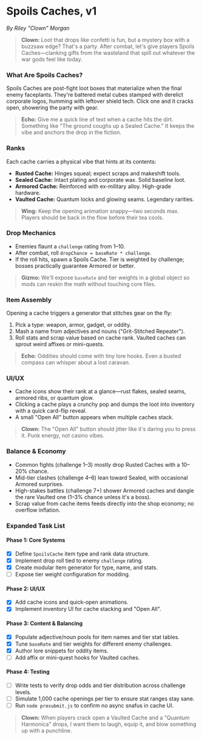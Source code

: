 # Spoils Caches, v1

*By Riley "Clown" Morgan*

> **Clown:** Loot that drops like confetti is fun, but a mystery box with a buzzsaw edge? That's a party. After combat, let's give players Spoils Caches—clanking gifts from the wasteland that spill out whatever the war gods feel like today.

### What Are Spoils Caches?
Spoils Caches are post-fight loot boxes that materialize when the final enemy faceplants. They're battered metal cubes stamped with derelict corporate logos, humming with leftover shield tech. Click one and it cracks open, showering the party with gear.

> **Echo:** Give me a quick line of text when a cache hits the dirt. Something like "The ground coughs up a Sealed Cache." It keeps the vibe and anchors the drop in the fiction.

### Ranks
Each cache carries a physical vibe that hints at its contents:
- **Rusted Cache:** Hinges squeal; expect scraps and makeshift tools.
- **Sealed Cache:** Intact plating and corporate wax. Solid baseline loot.
- **Armored Cache:** Reinforced with ex-military alloy. High-grade hardware.
- **Vaulted Cache:** Quantum locks and glowing seams. Legendary rarities.

> **Wing:** Keep the opening animation snappy—two seconds max. Players should be back in the flow before their tea cools.

### Drop Mechanics
- Enemies flaunt a `challenge` rating from 1–10.
- After combat, roll `dropChance = baseRate * challenge`.
- If the roll hits, spawn a Spoils Cache. Tier is weighted by challenge; bosses practically guarantee Armored or better.

> **Gizmo:** We'll expose `baseRate` and tier weights in a global object so mods can reskin the math without touching core files.

### Item Assembly
Opening a cache triggers a generator that stitches gear on the fly:
1. Pick a type: weapon, armor, gadget, or oddity.
2. Mash a name from adjectives and nouns ("Grit-Stitched Repeater").
3. Roll stats and scrap value based on cache rank. Vaulted caches can sprout weird affixes or mini-quests.

> **Echo:** Oddities should come with tiny lore hooks. Even a busted compass can whisper about a lost caravan.

### UI/UX
- Cache icons show their rank at a glance—rust flakes, sealed seams, armored ribs, or quantum glow.
- Clicking a cache plays a crunchy pop and dumps the loot into inventory with a quick card-flip reveal.
- A small "Open All" button appears when multiple caches stack.

> **Clown:** The "Open All" button should jitter like it's daring you to press it. Punk energy, not casino vibes.

### Balance & Economy
- Common fights (challenge 1–3) mostly drop Rusted Caches with a 10–20% chance.
- Mid-tier clashes (challenge 4–6) lean toward Sealed, with occasional Armored surprises.
- High-stakes battles (challenge 7+) shower Armored caches and dangle the rare Vaulted one (1–3% chance unless it's a boss).
- Scrap value from cache items feeds directly into the shop economy; no overflow inflation.

### Expanded Task List

#### Phase 1: Core Systems
- [x] Define `SpoilsCache` item type and rank data structure.
- [x] Implement drop roll tied to enemy `challenge` rating.
- [x] Create modular item generator for type, name, and stats.
- [ ] Expose tier weight configuration for modding.

#### Phase 2: UI/UX
- [x] Add cache icons and quick-open animations.
- [x] Implement inventory UI for cache stacking and "Open All".

#### Phase 3: Content & Balancing
- [x] Populate adjective/noun pools for item names and tier stat tables.
 - [x] Tune `baseRate` and tier weights for different enemy challenges.
- [x] Author lore snippets for oddity items.
- [ ] Add affix or mini-quest hooks for Vaulted caches.

#### Phase 4: Testing
- [ ] Write tests to verify drop odds and tier distribution across challenge levels.
- [ ] Simulate 1,000 cache openings per tier to ensure stat ranges stay sane.
- [ ] Run `node presubmit.js` to confirm no async snafus in cache UI.

> **Clown:** When players crack open a Vaulted Cache and a "Quantum Harmonica" drops, I want them to laugh, equip it, and blow something up with a punchline.
